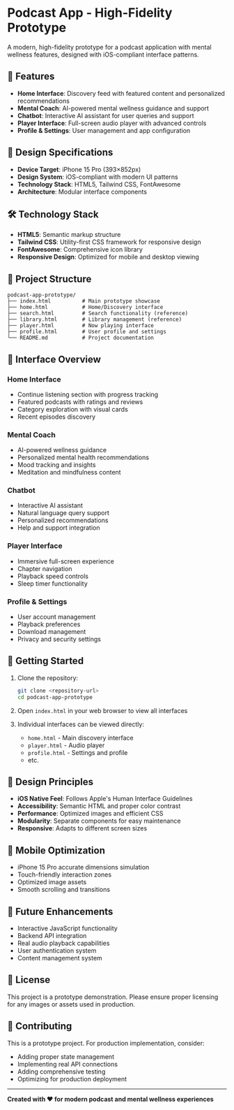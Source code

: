 # Podcast App - High-Fidelity Prototype

A modern, high-fidelity prototype for a podcast application with mental wellness features, designed with iOS-compliant interface patterns.

## 🚀 Features

- **Home Interface**: Discovery feed with featured content and personalized recommendations
- **Mental Coach**: AI-powered mental wellness guidance and support
- **Chatbot**: Interactive AI assistant for user queries and support
- **Player Interface**: Full-screen audio player with advanced controls
- **Profile & Settings**: User management and app configuration

## 📱 Design Specifications

- **Device Target**: iPhone 15 Pro (393×852px)
- **Design System**: iOS-compliant with modern UI patterns
- **Technology Stack**: HTML5, Tailwind CSS, FontAwesome
- **Architecture**: Modular interface components

## 🛠 Technology Stack

- **HTML5**: Semantic markup structure
- **Tailwind CSS**: Utility-first CSS framework for responsive design
- **FontAwesome**: Comprehensive icon library
- **Responsive Design**: Optimized for mobile and desktop viewing

## 📁 Project Structure

```
podcast-app-prototype/
├── index.html          # Main prototype showcase
├── home.html           # Home/Discovery interface
├── search.html         # Search functionality (reference)
├── library.html        # Library management (reference)
├── player.html         # Now playing interface
├── profile.html        # User profile and settings
└── README.md           # Project documentation
```

## 🎨 Interface Overview

### Home Interface
- Continue listening section with progress tracking
- Featured podcasts with ratings and reviews
- Category exploration with visual cards
- Recent episodes discovery

### Mental Coach
- AI-powered wellness guidance
- Personalized mental health recommendations
- Mood tracking and insights
- Meditation and mindfulness content

### Chatbot
- Interactive AI assistant
- Natural language query support
- Personalized recommendations
- Help and support integration

### Player Interface
- Immersive full-screen experience
- Chapter navigation
- Playback speed controls
- Sleep timer functionality

### Profile & Settings
- User account management
- Playback preferences
- Download management
- Privacy and security settings

## 🚀 Getting Started

1. Clone the repository:
   ```bash
   git clone <repository-url>
   cd podcast-app-prototype
   ```

2. Open `index.html` in your web browser to view all interfaces

3. Individual interfaces can be viewed directly:
   - `home.html` - Main discovery interface
   - `player.html` - Audio player
   - `profile.html` - Settings and profile
   - etc.

## 🎯 Design Principles

- **iOS Native Feel**: Follows Apple's Human Interface Guidelines
- **Accessibility**: Semantic HTML and proper color contrast
- **Performance**: Optimized images and efficient CSS
- **Modularity**: Separate components for easy maintenance
- **Responsive**: Adapts to different screen sizes

## 📱 Mobile Optimization

- iPhone 15 Pro accurate dimensions simulation
- Touch-friendly interaction zones
- Optimized image assets
- Smooth scrolling and transitions

## 🔮 Future Enhancements

- Interactive JavaScript functionality
- Backend API integration
- Real audio playback capabilities
- User authentication system
- Content management system

## 📄 License

This project is a prototype demonstration. Please ensure proper licensing for any images or assets used in production.

## 🤝 Contributing

This is a prototype project. For production implementation, consider:
- Adding proper state management
- Implementing real API connections
- Adding comprehensive testing
- Optimizing for production deployment

---

**Created with ❤️ for modern podcast and mental wellness experiences**
